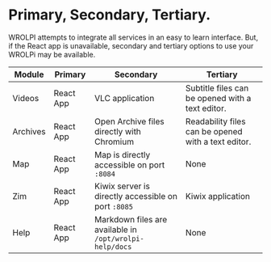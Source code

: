 # Primary, Secondary, Tertiary.

WROLPI attempts to integrate all services in an easy to learn interface. But, if the React app is unavailable, secondary
and tertiary options to use your WROLPi may be available.

| Module   | Primary   | Secondary                                               | Tertiary                                            |
|----------|-----------|---------------------------------------------------------|-----------------------------------------------------|
| Videos   | React App | VLC application                                         | Subtitle files can be opened with a text editor.    |
| Archives | React App | Open Archive files directly with Chromium               | Readability files can be opened with a text editor. |
| Map      | React App | Map is directly accessible on port `:8084`              | None                                                |
| Zim      | React App | Kiwix server is directly accessible on port `:8085`     | Kiwix application                                   |
| Help     | React App | Markdown files are available in `/opt/wrolpi-help/docs` | None                                                |
